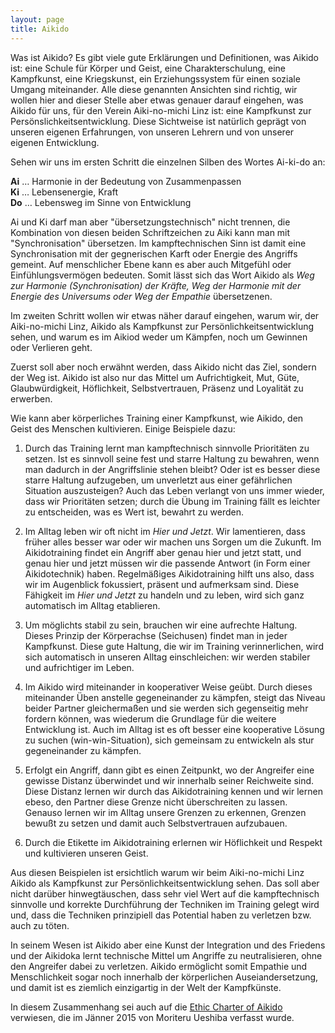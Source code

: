 ```yaml
---
layout: page
title: Aikido
---
```

<style>
ul {
    list-style-type: decimal;
}
</style>

<div class="container block" markdown="1">
Was ist Aikido? Es gibt viele gute Erklärungen und Definitionen, was Aikido ist: eine Schule für Körper und Geist, eine Charakterschulung, eine Kampfkunst, eine Kriegskunst, ein Erziehungssystem für einen soziale Umgang miteinander. Alle diese genannten Ansichten sind richtig, wir wollen hier and dieser Stelle aber etwas genauer darauf eingehen, was Aikido für uns, für den Verein Aiki-no-michi Linz ist: eine Kampfkunst zur Persönslichkeitsentwicklung. Diese Sichtweise ist natürlich geprägt von unseren eigenen Erfahrungen, von unseren Lehrern und von unserer eigenen Entwicklung.

Sehen wir uns im ersten Schritt die einzelnen Silben des Wortes Ai-ki-do an:

**Ai** … Harmonie in der Bedeutung von Zusammenpassen   
**Ki** … Lebensenergie, Kraft   
**Do** … Lebensweg im Sinne von Entwicklung   

Ai und Ki darf man aber "übersetzungstechnisch" nicht trennen, die Kombination von diesen beiden Schriftzeichen zu Aiki kann man mit "Synchronisation" übersetzen. Im kampftechnischen Sinn ist damit eine Synchronisation mit der gegnerischen Karft oder Energie des Angriffs gemeint. Auf menschlicher Ebene kann es aber auch Mitgefühl oder Einfühlungsvermögen bedeuten. Somit lässt sich das Wort Aikido als _Weg zur Harmonie (Synchronisation) der Kräfte, Weg der Harmonie mit der Energie des Universums oder Weg der Empathie_ übersetzenen.

Im zweiten Schritt wollen wir etwas näher darauf eingehen, warum wir, der Aiki-no-michi Linz, Aikido als Kampfkunst zur Persönlichkeitsentwicklung sehen, und warum es im Aikiod weder um Kämpfen, noch um Gewinnen oder Verlieren geht.

Zuerst soll aber noch erwähnt werden, dass Aikido nicht das Ziel, sondern der Weg ist. Aikido ist also nur das Mittel um Aufrichtigkeit, Mut, Güte, Glaubwürdigkeit, Höflichkeit, Selbstvertrauen, Präsenz und Loyalität zu erwerben.

Wie kann aber körperliches Training einer Kampfkunst, wie Aikido, den Geist des Menschen kultivieren. Einige Beispiele dazu:

* Durch das Training lernt man kampftechnisch sinnvolle Prioritäten zu setzen. Ist es sinnvoll seine fest und starre Haltung zu bewahren, wenn man dadurch in der Angriffslinie stehen bleibt? Oder ist es besser diese starre Haltung aufzugeben, um unverletzt aus einer gefährlichen Situation auszusteigen? Auch das Leben verlangt von uns immer wieder, dass wir Prioritäten setzen; durch die Übung im Training fällt es leichter zu entscheiden, was es Wert ist, bewahrt zu werden.

* Im Alltag leben wir oft nicht im _Hier und Jetzt_. Wir lamentieren, dass früher alles besser war oder wir machen uns Sorgen um die Zukunft. Im Aikidotraining findet ein Angriff aber genau hier und jetzt statt, und genau hier und jetzt müssen wir die passende Antwort (in Form einer Aikidotechnik) haben. Regelmäßiges Aikidotraining hilft uns also, dass wir im Augenblick fokussiert, präsent und aufmerksam sind. Diese Fähigkeit im _Hier und Jetzt_ zu handeln und zu leben, wird sich ganz automatisch im Alltag etablieren.

* Um möglichts stabil zu sein, brauchen wir eine aufrechte Haltung. Dieses Prinzip der Körperachse (Seichusen) findet man in jeder Kampfkunst. Diese gute Haltung, die wir im Training verinnerlichen, wird sich automatisch in unseren Alltag einschleichen: wir werden stabiler und aufrichtiger im Leben.

* Im Aikido wird miteinander in kooperativer Weise geübt. Durch dieses miteinander Üben anstelle gegeneinander zu kämpfen, steigt das Niveau beider Partner gleichermaßen und sie werden sich gegenseitig mehr fordern können, was wiederum die Grundlage für die weitere Entwicklung ist. Auch im Alltag ist es oft besser eine kooperative Lösung zu suchen (win-win-Situation), sich gemeinsam zu entwickeln als stur gegeneinander zu kämpfen.

* Erfolgt ein Angriff, dann gibt es einen Zeitpunkt, wo der Angreifer eine gewisse Distanz überwindet und wir innerhalb seiner Reichweite sind. Diese Distanz lernen wir durch das Aikidotraining kennen und wir lernen ebeso, den Partner diese Grenze nicht überschreiten zu lassen. Genauso lernen wir im Alltag unsere Grenzen zu erkennen, Grenzen bewußt zu setzen und damit auch Selbstvertrauen aufzubauen.

* Durch die Etikette im Aikidotraining erlernen wir Höflichkeit und Respekt und kultivieren unseren Geist.

Aus diesen Beispielen ist ersichtlich warum wir beim Aiki-no-michi Linz Aikido als Kampfkunst zur Persönlichkeitsentwicklung sehen. Das soll aber nicht darüber hinwegtäuschen, dass sehr viel Wert auf die kampftechnisch sinnvolle und korrekte Durchführung der Techniken im Training gelegt wird und, dass die Techniken prinzipiell das Potential haben zu verletzen bzw. auch zu töten.

In seinem Wesen ist Aikido aber eine Kunst der Integration und des Friedens und der Aikidoka lernt technische Mittel um Angriffe zu neutralisieren, ohne den Angreifer dabei zu verletzen. Aikido ermöglicht somit Empathie und Menschlichkeit sogar noch innerhalb der körperlichen Auseiandersetzung, und damit ist es ziemlich einzigartig in der Welt der Kampfkünste.

In diesem Zusammenhang sei auch auf die [Ethic Charter of Aikido](http://www.aikikai.or.jp/eng/pdf/rinri.pdf) verwiesen, die im Jänner 2015 von Moriteru Ueshiba verfasst wurde.

</div>